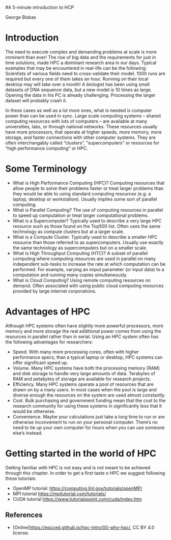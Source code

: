 #A 5-minute introduction to HCP

George Bisbas

# Introduction
The need to execute complex and demanding problems at scale is more imminent than ever! The rise of big data and the requirements for just in time solutions, made HPC a dominant research area in our days.
Typical examples that may be encountered in real-life can be the following: Scientists of various fields need to cross-validate their model. 1000 runs are required but every one of them takes an hour. Running on their local desktop may will take over a month! A biologist has been using small datasets of DNA sequence data, but a new model is 10 times as large. Opening the data in his PC is already challenging. Processing the larger dataset will probably crash it.

In these cases as well as a lot more ones, what is needed is computer power than can be used in sync. Large scale computing systems – shared computing resources with lots of computers – are available at many universities, labs, or through national networks. These resources usually have more processors, that operate at higher speeds, more memory, more storage, and faster connections with other computer systems. They are often interchangably called “clusters”, “supercomputers” or resources for “high performance computing” or HPC.

# Some Terminology 

* What is High Performance Computing (HPC)? Computing resources that allow people to solve their problems faster or treat larger problems than they would be able to using standard computing resources (e.g. a laptop, desktop or workstation). Usually implies some sort of parallel computing.
* What is Parallel Computing? The use of computing resources in parallel to speed up computation or treat larger computational problems.
* What is a Supercomputer? Typically used to describe a very large HPC resource such as those found on the Top500 list. Often uses the same technology as compute clusters but at a larger scale.
* What is a Compute Cluster. Typically used to describe a smaller HPC resource than those referred to as supercomputers. Usually use exactly the same technology as supercomputers but on a smaller scale.
* What is High Throughput Computing (HTC)? A subset of parallel computing where computing resources are used in parallel on many independent sub-tasks to increase the rate at which computation can be performed. For example, varying an imput parameter (or input data) to a computation and running many copies simultaneously.
* What is Cloud Computing? Using remote computing resources on demand. Often associated with using public cloud computing resources provided by large internet corporations.


# Advantages of HPC
Although HPC systems often have slightly more powerful processors, more memory and more storage the real additional power comes from using the resources in parallel rather than in serial. Using an HPC system often has the following advantages for researchers:

* Speed. With many more processing cores, often with higher performance specs, than a typical laptop or desktop, HPC systems can offer significant speed up.
* Volume. Many HPC systems have both the processing memory (RAM) and disk storage to handle very large amounts of data. Terabytes of RAM and petabytes of storage are available for research projects.
* Efficiency. Many HPC systems operate a pool of resources that are drawn on by a many users. In most cases when the pool is large and diverse enough the resources on the system are used almost constantly.
* Cost. Bulk purchasing and government funding mean that the cost to the research community for using these systems in significantly less that it would be otherwise.
* Convenience. Maybe your calculations just take a long time to run or are otherwise inconvenient to run on your personal computer. There’s no need to tie up your own computer for hours when you can use someone else’s instead.

# Getting started in the world of HPC

Getting familiar with HPC is not easy and is not meant to be achieved through this chapter. In order to get a first taste o HPC we suggest following these tutorials:

* OpenMP tutorial: https://computing.llnl.gov/tutorials/openMP/
* MPI tutorial https://mpitutorial.com/tutorials/
* CUDA tutorial https://www.tutorialspoint.com/cuda/index.htm



## References

* [Online]https://epcced.github.io/hpc-intro/00-why-hpc/, CC BY 4.0 license.


